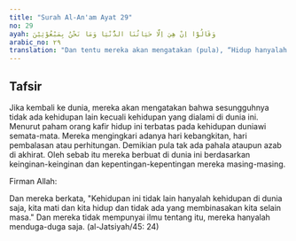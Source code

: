 ```yaml
---
title: "Surah Al-An'am Ayat 29"
no: 29
ayah: وَقَالُوْٓا اِنْ هِيَ اِلَّا حَيَاتُنَا الدُّنْيَا وَمَا نَحْنُ بِمَبْعُوْثِيْنَ 
arabic_no: ٢٩
translation: "Dan tentu mereka akan mengatakan (pula), “Hidup hanyalah di dunia ini, dan kita tidak akan dibangkitkan.”"
---
```


## Tafsir

Jika kembali ke dunia, mereka akan mengatakan bahwa sesungguhnya tidak ada kehidupan lain kecuali kehidupan yang dialami di dunia ini. Menurut paham orang kafir hidup ini terbatas pada kehidupan duniawi semata-mata. Mereka mengingkari adanya hari kebangkitan, hari pembalasan atau perhitungan. Demikian pula tak ada pahala ataupun azab di akhirat. Oleh sebab itu mereka berbuat di dunia ini berdasarkan keinginan-keinginan dan kepentingan-kepentingan mereka masing-masing.

Firman Allah:

Dan mereka berkata, "Kehidupan ini tidak lain hanyalah kehidupan di dunia saja, kita mati dan kita hidup dan tidak ada yang membinasakan kita selain masa." Dan mereka tidak mempunyai ilmu tentang itu, mereka hanyalah menduga-duga saja. (al-Jatsiyah/45: 24)